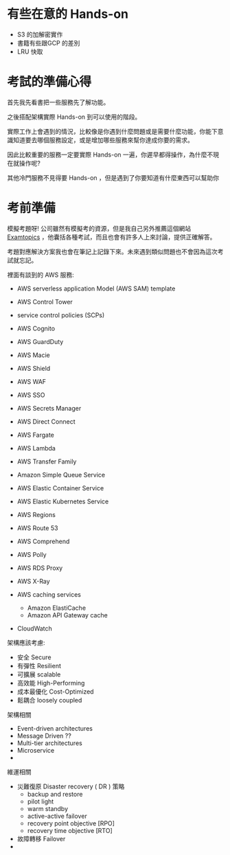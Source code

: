 

# 有些在意的 Hands-on

- S3 的加解密實作
- 書籍有些跟GCP 的差別
- LRU 快取





# 考試的準備心得

首先我先看書把一些服務先了解功能。

之後搭配架構實際 Hands-on 到可以使用的階段。

實際工作上會遇到的情況，比較像是你遇到什麼問題或是需要什麼功能，你能下意識知道要去哪個服務設定，或是增加哪些服務來幫你達成你要的需求。

因此比較重要的服務一定要實際 Hands-on 一遍，你遲早都得操作，為什麼不現在就操作呢?

其他冷門服務不見得要 Hands-on ，但是遇到了你要知道有什麼東西可以幫助你





# 考前準備

模擬考題呀! 公司雖然有模擬考的資源，但是我自己另外推薦這個網站 [Examtopics](https://www.examtopics.com/exams/amazon/aws-certified-solutions-architect-associate-saa-c02/view/) ，他囊括各種考試，而且也會有許多人上來討論，提供正確解答。

考題對應解決方案我也會在筆記上記錄下來。未來遇到類似問題也不會因為這次考試就忘記。











裡面有談到的 AWS 服務:

- AWS serverless application Model (AWS SAM) template
- AWS Control Tower 
- service control policies (SCPs)
- AWS Cognito
- AWS GuardDuty
- AWS Macie
- AWS Shield
- AWS WAF
- AWS SSO 
- AWS Secrets Manager
- AWS Direct Connect
- AWS Fargate
- AWS Lambda
- AWS Transfer Family
- Amazon Simple Queue Service
- AWS Elastic Container Service
- AWS Elastic Kubernetes Service
- AWS Regions
- AWS Route 53
- AWS Comprehend
- AWS Polly
- AWS RDS Proxy
- AWS X-Ray





- AWS caching services
  - Amazon ElastiCache
  - Amazon API Gateway cache
- CloudWatch





架構應該考慮:

- 安全 Secure 
- 有彈性 Resilient 
- 可擴展 scalable
- 高效能 High-Performing 
- 成本最優化 Cost-Optimized
- 鬆耦合 loosely coupled





架構相關

- Event-driven architectures
- Message Driven ??
- Multi-tier architectures
- Microservice
- 



維運相關

- 災難復原 Disaster recovery  ( DR ) 策略 
  - backup and restore
  - pilot light
  - warm standby
  - active-active failover
  - recovery point objective [RPO]
  - recovery time objective [RTO]
- 故障轉移 Failover
- 



